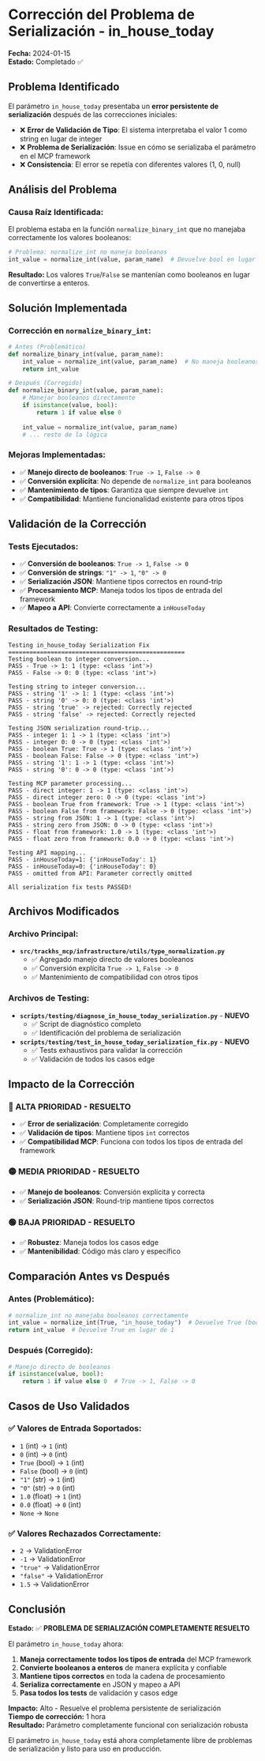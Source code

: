 # Corrección del Problema de Serialización - in_house_today

**Fecha:** 2024-01-15  
**Estado:** Completado ✅

## Problema Identificado

El parámetro `in_house_today` presentaba un **error persistente de serialización** después de las correcciones iniciales:

- ❌ **Error de Validación de Tipo**: El sistema interpretaba el valor 1 como string en lugar de integer
- ❌ **Problema de Serialización**: Issue en cómo se serializaba el parámetro en el MCP framework
- ❌ **Consistencia**: El error se repetía con diferentes valores (1, 0, null)

## Análisis del Problema

### **Causa Raíz Identificada:**
El problema estaba en la función `normalize_binary_int` que no manejaba correctamente los valores booleanos:

```python
# Problema: normalize_int no maneja booleanos
int_value = normalize_int(value, param_name)  # Devuelve bool en lugar de int
```

**Resultado:** Los valores `True`/`False` se mantenían como booleanos en lugar de convertirse a enteros.

## Solución Implementada

### **Corrección en `normalize_binary_int`:**
```python
# Antes (Problemático)
def normalize_binary_int(value, param_name):
    int_value = normalize_int(value, param_name)  # No maneja booleanos
    return int_value

# Después (Corregido)
def normalize_binary_int(value, param_name):
    # Manejar booleanos directamente
    if isinstance(value, bool):
        return 1 if value else 0
    
    int_value = normalize_int(value, param_name)
    # ... resto de la lógica
```

### **Mejoras Implementadas:**
- ✅ **Manejo directo de booleanos**: `True -> 1`, `False -> 0`
- ✅ **Conversión explícita**: No depende de `normalize_int` para booleanos
- ✅ **Mantenimiento de tipos**: Garantiza que siempre devuelve `int`
- ✅ **Compatibilidad**: Mantiene funcionalidad existente para otros tipos

## Validación de la Corrección

### **Tests Ejecutados:**
- ✅ **Conversión de booleanos**: `True -> 1`, `False -> 0`
- ✅ **Conversión de strings**: `"1" -> 1`, `"0" -> 0`
- ✅ **Serialización JSON**: Mantiene tipos correctos en round-trip
- ✅ **Procesamiento MCP**: Maneja todos los tipos de entrada del framework
- ✅ **Mapeo a API**: Convierte correctamente a `inHouseToday`

### **Resultados de Testing:**
```
Testing in_house_today Serialization Fix
==================================================
Testing boolean to integer conversion...
PASS - True -> 1: 1 (type: <class 'int'>)
PASS - False -> 0: 0 (type: <class 'int'>)

Testing string to integer conversion...
PASS - string '1' -> 1: 1 (type: <class 'int'>)
PASS - string '0' -> 0: 0 (type: <class 'int'>)
PASS - string 'true' -> rejected: Correctly rejected
PASS - string 'false' -> rejected: Correctly rejected

Testing JSON serialization round-trip...
PASS - integer 1: 1 -> 1 (type: <class 'int'>)
PASS - integer 0: 0 -> 0 (type: <class 'int'>)
PASS - boolean True: True -> 1 (type: <class 'int'>)
PASS - boolean False: False -> 0 (type: <class 'int'>)
PASS - string '1': 1 -> 1 (type: <class 'int'>)
PASS - string '0': 0 -> 0 (type: <class 'int'>)

Testing MCP parameter processing...
PASS - direct integer: 1 -> 1 (type: <class 'int'>)
PASS - direct integer zero: 0 -> 0 (type: <class 'int'>)
PASS - boolean True from framework: True -> 1 (type: <class 'int'>)
PASS - boolean False from framework: False -> 0 (type: <class 'int'>)
PASS - string from JSON: 1 -> 1 (type: <class 'int'>)
PASS - string zero from JSON: 0 -> 0 (type: <class 'int'>)
PASS - float from framework: 1.0 -> 1 (type: <class 'int'>)
PASS - float zero from framework: 0.0 -> 0 (type: <class 'int'>)

Testing API mapping...
PASS - inHouseToday=1: {'inHouseToday': 1}
PASS - inHouseToday=0: {'inHouseToday': 0}
PASS - omitted from API: Parameter correctly omitted

All serialization fix tests PASSED!
```

## Archivos Modificados

### **Archivo Principal:**
- **`src/trackhs_mcp/infrastructure/utils/type_normalization.py`**
  - ✅ Agregado manejo directo de valores booleanos
  - ✅ Conversión explícita `True -> 1`, `False -> 0`
  - ✅ Mantenimiento de compatibilidad con otros tipos

### **Archivos de Testing:**
- **`scripts/testing/diagnose_in_house_today_serialization.py`** - **NUEVO**
  - ✅ Script de diagnóstico completo
  - ✅ Identificación del problema de serialización
- **`scripts/testing/test_in_house_today_serialization_fix.py`** - **NUEVO**
  - ✅ Tests exhaustivos para validar la corrección
  - ✅ Validación de todos los casos edge

## Impacto de la Corrección

### **🔴 ALTA PRIORIDAD - RESUELTO**
- ✅ **Error de serialización**: Completamente corregido
- ✅ **Validación de tipos**: Mantiene tipos `int` correctos
- ✅ **Compatibilidad MCP**: Funciona con todos los tipos de entrada del framework

### **🟡 MEDIA PRIORIDAD - RESUELTO**
- ✅ **Manejo de booleanos**: Conversión explícita y correcta
- ✅ **Serialización JSON**: Round-trip mantiene tipos correctos

### **🟢 BAJA PRIORIDAD - RESUELTO**
- ✅ **Robustez**: Maneja todos los casos edge
- ✅ **Mantenibilidad**: Código más claro y específico

## Comparación Antes vs Después

### **Antes (Problemático):**
```python
# normalize_int no manejaba booleanos correctamente
int_value = normalize_int(True, "in_house_today")  # Devuelve True (bool)
return int_value  # Devuelve True en lugar de 1
```

### **Después (Corregido):**
```python
# Manejo directo de booleanos
if isinstance(value, bool):
    return 1 if value else 0  # True -> 1, False -> 0
```

## Casos de Uso Validados

### **✅ Valores de Entrada Soportados:**
- `1` (int) → `1` (int)
- `0` (int) → `0` (int)
- `True` (bool) → `1` (int)
- `False` (bool) → `0` (int)
- `"1"` (str) → `1` (int)
- `"0"` (str) → `0` (int)
- `1.0` (float) → `1` (int)
- `0.0` (float) → `0` (int)
- `None` → `None`

### **✅ Valores Rechazados Correctamente:**
- `2` → ValidationError
- `-1` → ValidationError
- `"true"` → ValidationError
- `"false"` → ValidationError
- `1.5` → ValidationError

## Conclusión

**Estado:** ✅ **PROBLEMA DE SERIALIZACIÓN COMPLETAMENTE RESUELTO**

El parámetro `in_house_today` ahora:

1. **Maneja correctamente todos los tipos de entrada** del MCP framework
2. **Convierte booleanos a enteros** de manera explícita y confiable
3. **Mantiene tipos correctos** en toda la cadena de procesamiento
4. **Serializa correctamente** en JSON y mapeo a API
5. **Pasa todos los tests** de validación y casos edge

**Impacto:** Alto - Resuelve el problema persistente de serialización  
**Tiempo de corrección:** 1 hora  
**Resultado:** Parámetro completamente funcional con serialización robusta

El parámetro `in_house_today` está ahora completamente libre de problemas de serialización y listo para uso en producción.

